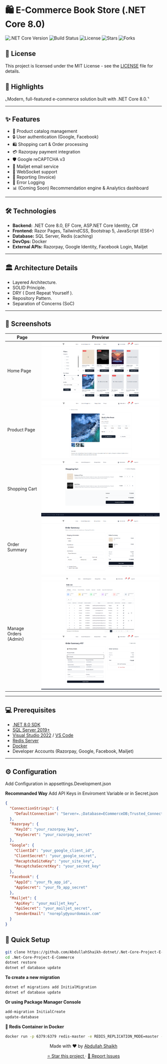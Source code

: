 # 🛍️ E-Commerce Book Store (.NET Core 8.0)

![.NET Core Version](https://img.shields.io/badge/.NET%20Core-8.0-blue)
![Build Status](https://img.shields.io/badge/build-passing-brightgreen)
![License](https://img.shields.io/badge/License-MIT-blue.svg)
![Stars](https://img.shields.io/github/stars/AbdullahShaikh-dotnet/.Net-Core-Project-E-Commerce?style=social)
![Forks](https://img.shields.io/github/forks/AbdullahShaikh-dotnet/.Net-Core-Project-E-Commerce?style=social)


## 🧾 License
This project is licensed under the MIT License - see the [LICENSE](LICENSE) file for details.


## 📝 Highlights

⌞Modern, full-featured e-commerce solution built with .NET Core 8.0.⌝

---

## ✨ Features

- 🛒 Product catalog management
- 🔒 User authentication (Google, Facebook)
- 🛍️ Shopping cart & Order processing
- 💳 Razorpay payment integration
- 🛡️ Google reCAPTCHA v3
- 📧 Mailjet email service
- 🔗 WebSocket support
- 📃 Reporting (Invoice)
- 📝 Error Logging
- 📊 (Coming Soon) Recommendation engine & Analytics dashboard

---

## 🛠️ Technologies

- **Backend:** .NET Core 8.0, EF Core, ASP.NET Core Identity, C#
- **Frontend:** Razor Pages, TailwindCSS, Bootstrap 5, JavaScript (ES6+)
- **Database:** SQL Server, Redis (caching)
- **DevOps:** Docker
- **External APIs:** Razorpay, Google Identity, Facebook Login, Mailjet

---

## 🏛️ Architecture Details
- Layered Architecture.
- SOLID Principle.
- DRY ( Dont Repeat Yourself ).
- Repository Pattern.
- Separation of Concerns (SoC)

---

## 📸 Screenshots

| Page                 | Preview                                        |
|----------------------|------------------------------------------------|
| Home Page            | ![Home](/screenshots/home.png)                |
| Product Page         | ![Product](/screenshots/product.png)           |
| Shopping Cart        | ![Cart](/screenshots/shoppingCart.png)         |
| Order Summary        | ![Summary](/screenshots/orderSummary.png)      |
| Manage Orders (Admin)| ![Manage1](/screenshots/manageOrder1.png) <br> ![Manage2](/screenshots/manageOrder2.png) |

---

## 💻 Prerequisites

- [.NET 8.0 SDK](https://dotnet.microsoft.com/en-us/download/dotnet/8.0)
- [SQL Server 2019+](https://www.microsoft.com/en-us/sql-server/sql-server-downloads)
- [Visual Studio 2022](https://visualstudio.microsoft.com/) / [VS Code](https://code.visualstudio.com/)
- [Redis Server](https://redis.io/)
- [Docker](https://www.docker.com/)
- Developer Accounts (Razorpay, Google, Facebook, Mailjet)

---


## ⚙ Configuration
Add Configuration in appsettings.Development.json

**Recommanded Way**
Add API Keys in Enviroment Variable or in Secret.json

```json
{
  "ConnectionStrings": {
    "DefaultConnection": "Server=.;Database=ECommerceDB;Trusted_Connection=True;"
  },
  "Razorpay": {
    "KeyId": "your_razorpay_key",
    "KeySecret": "your_razorpay_secret"
  },
  "Google": {
    "ClientId": "your_google_client_id",
    "ClientSecret": "your_google_secret",
    "RecaptchaSiteKey": "your_site_key",
    "RecaptchaSecretKey": "your_secret_key"
  },
  "Facebook": {
    "AppId": "your_fb_app_id",
    "AppSecret": "your_fb_app_secret"
  },
  "Mailjet": {
    "ApiKey": "your_mailjet_key",
    "ApiSecret": "your_mailjet_secret",
    "SenderEmail": "noreply@yourdomain.com"
  }
}
```



## 🚀 Quick Setup
```bash
git clone https://github.com/AbdullahShaikh-dotnet/.Net-Core-Project-E-Commerce.git
cd .Net-Core-Project-E-Commerce
dotnet restore
dotnet ef database update
```


**To create a new migration**
``` bash
dotnet ef migrations add InitialMigration
dotnet ef database update
```


**Or using Package Manager Console**
```bash
add-migration InitialCreate
update-database
```



**🐋 Redis Container in Docker**
```bash
docker run -p 6379:6379 redis-master -e REDIS_REPLICATION_MODE=master -e ALLOW_EMPTY_PASSWORD=yes bitnami/redis:latest
```



<p align="center">
  Made with ❤️ by <a href="https://github.com/AbdullahShaikh-dotnet" target="_blank">Abdullah Shaikh</a>
</p>

<p align="center">
  <a href="https://github.com/AbdullahShaikh-dotnet/.Net-Core-Project-E-Commerce/stargazers" target="_blank">
    ⭐ Star this project
  </a>
  ·
  <a href="https://github.com/AbdullahShaikh-dotnet/.Net-Core-Project-E-Commerce/issues" target="_blank">
    🐛 Report Issues
  </a>
</p> 

